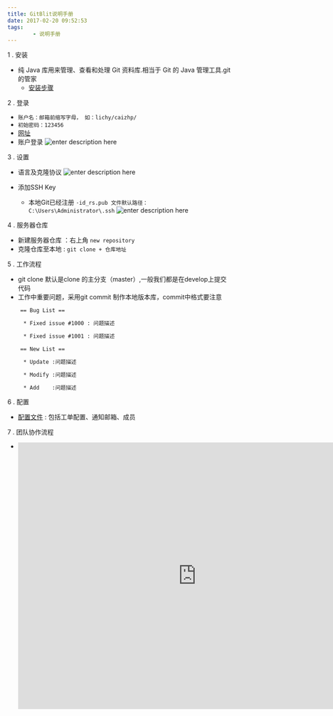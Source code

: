 ```yaml
---
title: GitBlit说明手册
date: 2017-02-20 09:52:53
tags:
		- 说明手册
---
```

 1 . 安装
-  纯 Java 库用来管理、查看和处理 Git 资料库.相当于 Git 的 Java 管理工具.git的管家
   - [安装步骤][1] 

<!-- more -->

2 . 登录
  - `账户名：邮箱前缩写字母， 如：lichy/caizhp/`
  - `初始密码：123456`
  - [网址][2] 
  - 账户登录
	![enter description here][3]
	
3 . 设置
  - 语言及克隆协议
![enter description here][4]

  - 添加SSH  Key
	-  本地Git已经注册  `·id_rs.pub 文件默认路径：C:\Users\Administrator\.ssh`
![enter description here][5]

4 .  服务器仓库
 - 新建服务器仓库 ：右上角  `new repository`
 - 克隆仓库至本地  : `git clone + 仓库地址  ` 

5 . 工作流程
  - git clone  默认是clone 的主分支（master）,一般我们都是在develop上提交代码 
  - 工作中重要问题，采用git commit 制作本地版本库，commit中格式要注意

``` stata
  	== Bug List ==

     * Fixed issue #1000 : 问题描述

     * Fixed issue #1001 : 问题描述

    == New List ==

     * Update :问题描述

     * Modify :问题描述

     * Add    :问题描述
```
6 .  配置
  - [配置文件][6]  : 包括工单配置、通知邮箱、成员

7 . 团队协作流程
  - <iframe id="embed_dom" name="embed_dom" frameborder="0" style="display:block;width:800px; height:600px;" src="https://www.processon.com/embed/mind/57ce82b0e4b0942d7a51906f"></iframe>


  [1]: http://www.cnblogs.com/jeremylee/p/5626240.html
  [2]: http://192.168.2.208:10101/
  [3]: http://oimqf80rv.bkt.clouddn.com/GitBlit-1.png
  [4]: http://oimqf80rv.bkt.clouddn.com/GitBlit-2.png
  [5]: http://oimqf80rv.bkt.clouddn.com/GitBlit-3.png
  [6]: https://github.com/wisezhao/software/tree/master/GitBlitData
  [7]: %3Ciframe%20id=%22embed_dom%22%20name=%22embed_dom%22%20frameborder=%220%22%20style=%22display:block;width:430px;%20height:320px;%22%20src=%22https://www.processon.com/embed/mind/57ce82b0e4b0942d7a51906f%22%3E%3C/iframe%3E